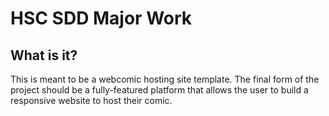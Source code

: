 # HSC SDD Major Work

## What is it?
This is meant to be a webcomic hosting site template. The final form of the project should be a fully-featured platform that allows the user to build a responsive website to host their comic.
